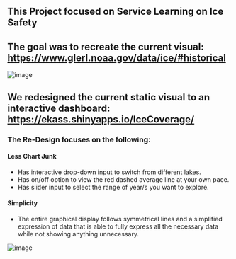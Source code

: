 ## This Project focused on Service Learning on Ice Safety
## The goal was to recreate the current visual: https://www.glerl.noaa.gov/data/ice/#historical

![image](https://github.com/user-attachments/assets/7664d258-2de8-477a-9821-1fa9f4d0d71d)

## We redesigned the current static visual to an interactive dashboard: https://ekass.shinyapps.io/IceCoverage/
### The Re-Design focuses on the following:
#### Less Chart Junk
- Has interactive drop-down input to switch from different lakes.
- Has on/off option to view the red dashed average line at your own pace.
- Has slider input to select the range of year/s you want to explore.
#### Simplicity
- The entire graphical display follows symmetrical lines and a simplified expression of data that is able to fully express all the necessary data while not showing anything unnecessary.
  
![image](https://github.com/user-attachments/assets/425920d5-8047-4648-b761-1e8ae9a05cc3)


